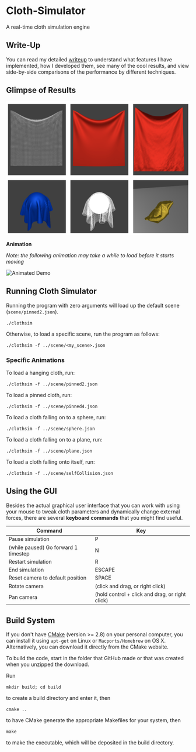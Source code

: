 # Cloth-Simulator
A real-time cloth simulation engine

## Write-Up
You can read my detailed [writeup](https://michael-tu.github.io/Cloth-Simulator/) to understand what features I have implemented, how I developed them, see many of the cool results, and view side-by-side comparisons of the performance by different techniques.

## Glimpse of Results

![Demo](docs/assets/img/demo.png)

**Animation**

_Note: the following animation may take a while to load before it starts moving_

![Animated Demo](docs/assets/img/demo2.gif)

## Running Cloth Simulator

Running the program with zero arguments will load up the default scene (`scene/pinned2.json`). 

```
./clothsim
```

Otherwise, to load a specific scene, run the program as follows:

```
./clothsim -f ../scene/<my_scene>.json
```

### Specific Animations

To load a hanging cloth, run:

```
./clothsim -f ../scene/pinned2.json
```

To load a pinned cloth, run:

```
./clothsim -f ../scene/pinned4.json
```

To load a cloth falling on to a sphere, run:

```
./clothsim -f ../scene/sphere.json
```

To load a cloth falling on to a plane, run:

```
./clothsim -f ../scene/plane.json
```

To load a cloth falling onto itself, run:

```
./clothsim -f ../scene/selfCollision.json
```

## Using the GUI

Besides the actual graphical user interface that you can work with using your mouse to tweak cloth parameters and dynamically change external forces, there are several **keyboard commands** that you might find useful.

Command | Key
------- | -----
Pause simulation    | P
(while paused) Go forward 1 timestep   |  N
Restart simulation  | R
End simulation |  ESCAPE
Reset camera to default position   |  SPACE
Rotate camera  |  (click and drag, or right click)
Pan camera  | (hold control + click and drag, or right click)

## Build System

If you don't have [CMake](https://cmake.org) (version >= 2.8) on your personal computer, you can install it using `apt-get` on Linux or `Macports/Homebrew` on OS X. Alternatively, you can download it directly from the CMake website.

To build the code, start in the folder that GitHub made or that was created when you unzipped the download. 

Run
```
mkdir build; cd build
```

to create a build directory and enter it, then

```
cmake ..
```

to have CMake generate the appropriate Makefiles for your system, then

```
make 
```

to make the executable, which will be deposited in the build directory.
